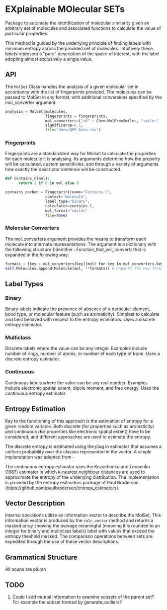# EXplainable MOlecular SETs

Package to automate the identification of molecular similarity given an arbitrary set
of molecules and associated functions to calculate the value of particular properties.

This method is guided by the underlying principle of finding labels with minimum entropy
across the provided set of molecules. Intuitively these labels represent a "pure" description
of the space of interest, with the label adopting almost exclusively a single value.

## API
The `MolSet` Class handles the analysis of a given molecular set in accordance with the list of fingerprints provided. The molecules can be passed to MolSet in any format, with additional conversions specified by the mol_converter argument.

```python
analysis = MolSet(molecules,
                  fingerprints = fingerprints,
                  mol_converters={"rd" : Chem.MolFromSmiles, "smiles" : str},
                  significance=0.1,
                  file="data/QM9_Data.csv")
```

### Fingerprints
Fingerprints are a standardized way for Molset to calculate the properties for each molecule it is analysing. Its arguments determine how the property will be calculated, custom sensititivies, and through a variety of arguments how exactly the descriptor sentence will be constructed.

```python
def contains_C(mol):
      return 1 if C in mol else 0

contains_carbon = Fingerprint(name="Contains C",
                  context="molecule",
                  label_type="binary",
                  calculator=contains_C,
                  mol_format="smiles"
                  file=None)
```

### Molecular Converters
The mol_converters argument provides the means to transform each molecule into alternate representations. The argument is a dictionary with the following structure {Identifier : Function_that_will_convert} that is expanded in the following way:

```python
formats = {key : mol_converters[key](mol) for key in mol_converters.keys()} # Assigns each identifier to its assocaited representation by
self.Molecules.append(Molecule(mol, **formats)) # Unpacks the new formats as kwargs into the Molecule object
```

## Label Types
### Binary
Binary labels indicate the presence of absence of a particular element, bond type, or molecular feature (such as aromaticity). Simplest to calculate and best behaved with respect to the entropy estimators. Uses a discrete entropy estimator.

### Multiclass
Discrete labels where the value can be any integer. Examples include number of rings, number of atoms, or number of each type of bond. Uses a discrete entropy estimator.

### Continuous
Continuous labels where the value can be any real number. Examples include electronic spatial extent, dipole moment, and free energy. Uses the continuous entropy estimator

## Entropy Estimation
Key to the functioning of this approach is the estimation of entropy for a given random variable. Both discrete (for properties such as aromaticity) and continuous (for properties like electronic spatial extent) have to be considered, and different approaches are used to estimate the entropy.

The discrete entropy is estimated using the plug in estimator that assumes a uniform probability over the classes represented in the vector. A simple implenetation was adapted from -

The continuous entropy estimator uses the Kozachenko and Leonenko (1987) estimator in which k-nearest neighbour distances are used to approximate the entropy of the underlying distribution. The implementation is provided by the entropy esitmators package of Paul Broderson (https://github.com/paulbrodersen/entropy_estimators).

## Vector Description
Internal operations utilize an information vector to describe the MolSet. This information vector is produced by the `calc_vector` method and returns a masked array showing the average meaningful (meaning it is rounded to an integer for binary and multiclass labels) label with values that exceed the entropy theshold masked. The comparison operations between sets are expedited through the use of these vector descriptions.

## Grammatical Structure
All nouns are pluran

## TODO
1. Could I add mutual information to examine subsets of the parent set? For example the subset formed by generate_outliers?
